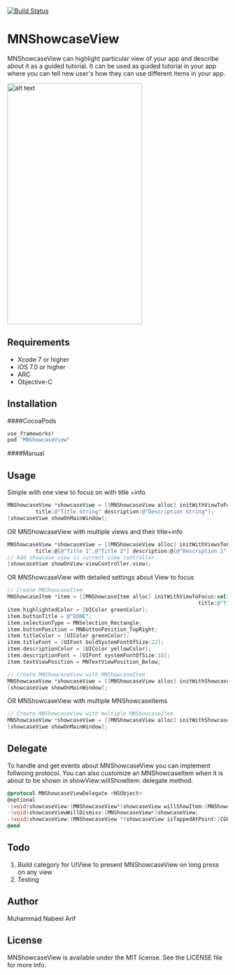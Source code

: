 [![Build Status](https://travis-ci.org/nabeelarif100/MNShowcaseView.svg?branch=master)](https://travis-ci.org/nabeelarif100/MNShowcaseView)
# MNShowcaseView
MNShowcaseView can highlight particular view of your app and describe about it as a guided tutorial. It can be used as guided tutorial in your app where you can tell new user's how they can use different items in your app.


<img src="https://github.com/nabeelarif100/MNShowcaseView/blob/master/MNShowcaseView.gif" alt="alt text" width="308" height="550">

## Requirements

* Xcode 7 or higher
* iOS 7.0 or higher
* ARC
* Objective-C

## Installation

####CocoaPods


```ruby
use_frameworks!
pod "MNShowcaseView"
```

####Manual

## Usage
Simple with one view to focus on with title +info
```Objective-C
MNShowcaseView *showcaseViwe = [[MNShowcaseView alloc] initWithViewToFocus:self.button
         title:@"Title String" description:@"Description String"];
[showcaseViwe showOnMainWindow];
```
OR MNShowcaseView with multiple views and their title+info
```Objective-C
MNShowcaseView *showcaseViwe = [[MNShowcaseView alloc] initWithViewsToFocus:@[slef.view1,self.view2]
         title:@[@"Title 1",@"Title 2"] description:@[@"Description 1",@"Description 2"]];
// Add showcase view in current view controller.
[showcaseViwe showOnView:viewController.view];
```
OR MNShowcaseView with detailed settings about View to focus
```Objective-C
// Create MNShowcaseItem
MNShowcaseItem *item = [[MNShowcaseItem alloc] initWithViewToFocus:self.button
                                                             title:@"Title String" description:@"Description String"];
item.highlightedColor = [UIColor greenColor];
item.buttonTitle = @"DONE";
item.selectionType = MNSelection_Rectangle;
item.buttonPosition = MNButtonPosition_TopRight;
item.titleColor = [UIColor greenColor];
item.titleFont = [UIFont boldSystemFontOfSize:22];
item.descriptionColor = [UIColor yellowColor];
item.descriptionFont = [UIFont systemFontOfSize:18];
item.textViewPosition = MNTextViewPosition_Below;

// Create MNShowcaseView with MNShowcaseItem
MNShowcaseView *showcaseViwe = [[MNShowcaseView alloc] initWithShowcaseItem:item];
[showcaseViwe showOnMainWindow];
```
OR MNShowcaseView with multiple MNShowcaseItems
```Objective-C
// Create MNShowcaseView with multiple MNShowcaseItem
MNShowcaseView *showcaseViwe = [[MNShowcaseView alloc] initWithShowcaseItems:@[item1,item2,item3]];
[showcaseViwe showOnMainWindow];
```
## Delegate
To handle and get events about MNShowcaseView you can implement follwoing protocol. You can also customize an MNShowcaseItem when it is about to be shown in showView:willShowItem: delegate method.
```Objective-C
@protocol MNShowcaseViewDelegate <NSObject>
@optional
-(void)showcaseView:(MNShowcaseView*)showcaseView willShowItem:(MNShowcaseItem*)showcaseItem;
-(void)showcaseViewWillDismiss:(MNShowcaseView*)showcaseView;
-(void)showcaseView:(MNShowcaseView *)showcaseView isTappedAtPoint:(CGPoint)point isInsideSelectedArea:(BOOL)isInside;
@end
```

## Todo
1. Build category for UIView to present MNShowcaseView on long press on any view
2. Testing

## Author
Muhammad Nabeel Arif

## License

MNShowcaseView is available under the MIT license. See the LICENSE file for more info.
